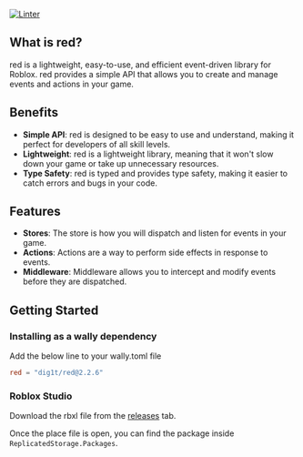 [![Linter](https://github.com/dig1t/red/actions/workflows/linter.yml/badge.svg?branch=main)](https://github.com/dig1t/red/actions/workflows/linter.yml)

## What is red?
red is a lightweight, easy-to-use, and efficient event-driven library for Roblox.
red provides a simple API that allows you to create and manage events and actions in your game.

## Benefits
- **Simple API**: red is designed to be easy to use and understand, making it perfect for developers of all skill levels.
- **Lightweight**: red is a lightweight library, meaning that it won't slow down your game or take up unnecessary resources.
- **Type Safety**: red is typed and provides type safety, making it easier to catch errors and bugs in your code.

## Features
- **Stores**: The store is how you will dispatch and listen for events in your game.
- **Actions**: Actions are a way to perform side effects in response to events.
- **Middleware**: Middleware allows you to intercept and modify events before they are dispatched.

## Getting Started
### Installing as a wally dependency
Add the below line to your wally.toml file
```toml
red = "dig1t/red@2.2.6"
```
### Roblox Studio
Download the rbxl file from the [releases](https://github.com/dig1t/red/releases) tab.

Once the place file is open, you can find the package inside `ReplicatedStorage.Packages`.
